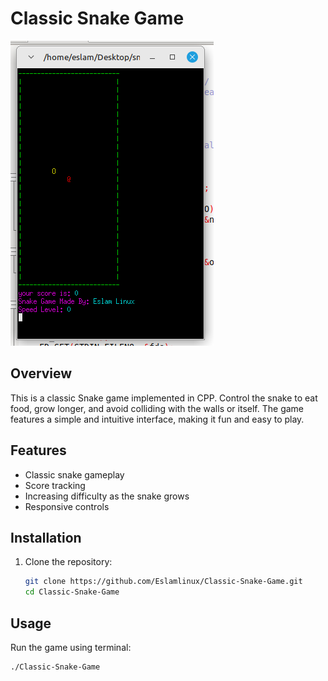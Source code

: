 # Classic Snake Game

![Snake Game Screenshot](https://github.com/Eslamlinux/Classic-Snake-Game/blob/main/My%20classic%20snake%20game.png?raw=true)

## Overview

This is a classic Snake game implemented in CPP. Control the snake to eat food, grow longer, and avoid colliding with the walls or itself. The game features a simple and intuitive interface, making it fun and easy to play.

## Features

- Classic snake gameplay
- Score tracking
- Increasing difficulty as the snake grows
- Responsive controls

## Installation

1. Clone the repository:
    ```bash
    git clone https://github.com/Eslamlinux/Classic-Snake-Game.git
    cd Classic-Snake-Game
    ```


## Usage

Run the game using terminal:

```bash
./Classic-Snake-Game
